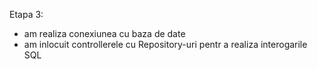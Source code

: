 Etapa 3:

* am realiza conexiunea cu baza de date 
* am inlocuit controllerele cu Repository-uri pentr a realiza interogarile SQL
